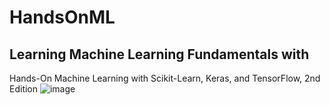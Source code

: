 # HandsOnML

## Learning Machine Learning Fundamentals with
Hands-On Machine Learning with Scikit-Learn, Keras, and TensorFlow, 2nd Edition
![image](https://user-images.githubusercontent.com/72939907/184896790-166174c3-9057-4c72-811d-e204e166ab1d.png)
